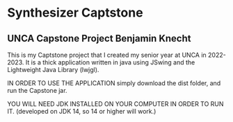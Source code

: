 # Synthesizer Captstone
## UNCA Capstone Project Benjamin Knecht

This is my Captstone project that I created my senior year at UNCA in 2022-2023.
It is a thick application written in java using JSwing and the Lightweight Java Library (lwjgl).

IN ORDER TO USE THE APPLICATION simply download the dist folder, and run the Capstone jar.

YOU WILL NEED JDK INSTALLED ON YOUR COMPUTER IN ORDER TO RUN IT. (developed on JDK 14, so 14 or higher will work.)
